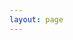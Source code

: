 ```yaml
---
layout: page
---
```


<script setup>
import { pricingConfig } from '../.vitepress/config/pricing.en'
</script>

<Pricing :config="pricingConfig" />
